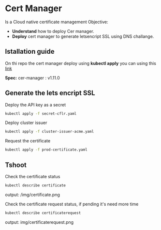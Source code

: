 # Cert Manager
Is a Cloud native certificate management
Objective:
- **Understand** how to deploy Cer manager.
- **Deploy** cert manager to generate letsencript SSL using DNS challange.

## Istallation guide
On thi repo the cert manager deploy using **kubectl apply** you can using this [link](https://cert-manager.io/docs/installation/kubectl/)

**Spec:**
cer-manager : v1.11.0

## Generate the lets encript SSL
Deploy the API key as a secret
```bash
kubectl apply -f secret-cflr.yaml
```
Deploy cluster issuer
```bash
kubectl apply -f cluster-issuer-acme.yaml
```
Request the certificate
```bash
kubectl apply -f prod-certificate.yaml
```
## Tshoot
Check the certificate status
```bash
kubectl describe certificate
```
output:
/img/certificate.png

Check the certificate request status, if pending it's need more time
```bash
kubectl describe certificaterequest
```
output:
img/certificaterequest.png